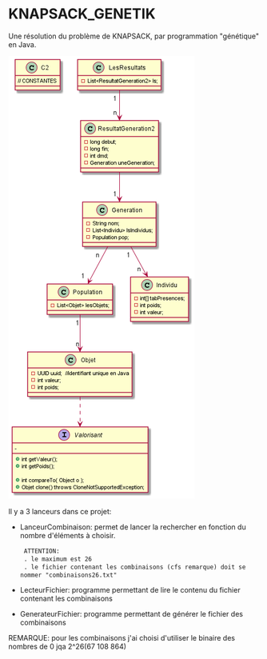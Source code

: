 # KNAPSACK_GENETIK
Une résolution du problème de KNAPSACK, par programmation "génétique"
en Java.

![Lle diagramme de classe](DCLA.png)

Il y a 3 lanceurs dans ce projet:
- LanceurCombinaison: permet de lancer la rechercher en fonction du nombre d'éléments à choisir.
       
       ATTENTION:
       . le maximum est 26
       . le fichier contenant les combinaisons (cfs remarque) doit se nommer "combinaisons26.txt"
 - LecteurFichier: programme permettant de lire le contenu du fichier contenant les combinaisons
 - GenerateurFichier: programme permettant de générer le fichier des combinaisons
 
 REMARQUE: pour les combinaisons j'ai choisi d'utiliser le binaire des nombres de 0 jqa 2^26(67 108 864)
   



